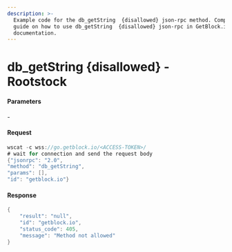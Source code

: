 ```yaml
---
description: >-
  Example code for the db_getString  {disallowed} json-rpc method. Сomplete
  guide on how to use db_getString  {disallowed} json-rpc in GetBlock.io Web3
  documentation.
---
```


# db\_getString {disallowed} - Rootstock

#### Parameters

\-

#### Request

```java
wscat -c wss://go.getblock.io/<ACCESS-TOKEN>/
# wait for connection and send the request body 
{"jsonrpc": "2.0",
"method": "db_getString",
"params": [],
"id": "getblock.io"}
```

#### Response

```java
{
    "result": "null",
    "id": "getblock.io",
    "status_code": 405,
    "message": "Method not allowed"
}
```
